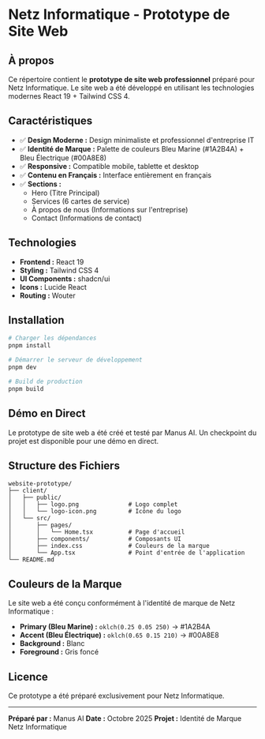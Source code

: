 # Netz Informatique - Prototype de Site Web

## À propos

Ce répertoire contient le **prototype de site web professionnel** préparé pour Netz Informatique. Le site web a été développé en utilisant les technologies modernes React 19 + Tailwind CSS 4.

## Caractéristiques

- ✅ **Design Moderne :** Design minimaliste et professionnel d'entreprise IT
- ✅ **Identité de Marque :** Palette de couleurs Bleu Marine (#1A2B4A) + Bleu Électrique (#00A8E8)
- ✅ **Responsive :** Compatible mobile, tablette et desktop
- ✅ **Contenu en Français :** Interface entièrement en français
- ✅ **Sections :**
  - Hero (Titre Principal)
  - Services (6 cartes de service)
  - À propos de nous (Informations sur l'entreprise)
  - Contact (Informations de contact)

## Technologies

- **Frontend :** React 19
- **Styling :** Tailwind CSS 4
- **UI Components :** shadcn/ui
- **Icons :** Lucide React
- **Routing :** Wouter

## Installation

```bash
# Charger les dépendances
pnpm install

# Démarrer le serveur de développement
pnpm dev

# Build de production
pnpm build
```

## Démo en Direct

Le prototype de site web a été créé et testé par Manus AI. Un checkpoint du projet est disponible pour une démo en direct.

## Structure des Fichiers

```
website-prototype/
├── client/
│   ├── public/
│   │   ├── logo.png              # Logo complet
│   │   └── logo-icon.png         # Icône du logo
│   └── src/
│       ├── pages/
│       │   └── Home.tsx          # Page d'accueil
│       ├── components/           # Composants UI
│       ├── index.css             # Couleurs de la marque
│       └── App.tsx               # Point d'entrée de l'application
└── README.md
```

## Couleurs de la Marque

Le site web a été conçu conformément à l'identité de marque de Netz Informatique :

- **Primary (Bleu Marine) :** `oklch(0.25 0.05 250)` → #1A2B4A
- **Accent (Bleu Électrique) :** `oklch(0.65 0.15 210)` → #00A8E8
- **Background :** Blanc
- **Foreground :** Gris foncé

## Licence

Ce prototype a été préparé exclusivement pour Netz Informatique.

---

**Préparé par :** Manus AI
**Date :** Octobre 2025
**Projet :** Identité de Marque Netz Informatique

